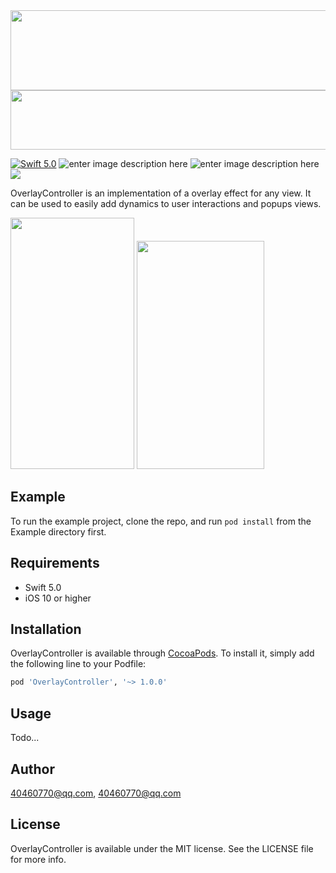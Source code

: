 
<img src="https://gitee.com/snail-z/my_assets/raw/master/Github/logozhPopupController.jpg" width="700px" height="128px">

<img src="https://gitee.com/snail-z/my_assets/raw/master/Github/logoOverlayController.jpg" width="720px" height="95px">

[![Swift 5.0](https://img.shields.io/badge/Swift-5.0-orange.svg?style=flat)](https://developer.apple.com/swift/)
![enter image description here](https://img.shields.io/badge/pod-v1.0.0-brightgreen.svg)
![enter image description here](https://img.shields.io/badge/platform-iOS%2010.0%2B-ff69b5152950834.svg) 
<a href="https://github.com/snail-z/OverlayController-Swift/blob/master/LICENSE"><img src="https://img.shields.io/badge/license-MIT-green.svg?style=flat"></a>

OverlayController is an implementation of a overlay effect for any view. It can be used to easily add dynamics to user interactions and popups views.

<img src="https://gitee.com/snail-z/my_assets/raw/master/gifs/alldf.gif" width="198px" height="402px"> <img src="https://gitee.com/snail-z/my_assets/raw/master/gifs/all.gif?raw=true" width="204px" height="365px">



## Example

To run the example project, clone the repo, and run `pod install` from the Example directory first.

## Requirements

*  Swift 5.0
*  iOS 10 or higher

## Installation

OverlayController is available through [CocoaPods](https://cocoapods.org). To install
it, simply add the following line to your Podfile:

```ruby
pod 'OverlayController', '~> 1.0.0'
```

## Usage

Todo...

## Author

40460770@qq.com, 40460770@qq.com

## License

OverlayController is available under the MIT license. See the LICENSE file for more info.
